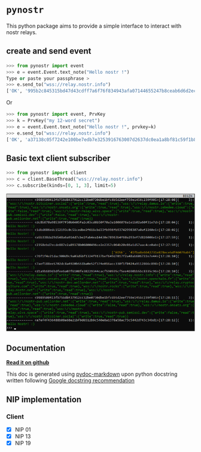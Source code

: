 
# `pynostr`

This python package aims to provide a simple interface to interact with nostr relays.

## create and send event

```python
>>> from pynostr import event
>>> e = event.Event.text_note("Hello nostr !")
Type or paste your passphrase >
>>> e.send_to("wss://relay.nostr.info")
['OK', '995b2c845315bd47d43cdff7a6f76f834943afa07144655247b8ceab6d6d2ecd', True, '']
```

Or

```python
>>> from pynostr import event, PrvKey
>>> k = PrvKey("my 12-word secret")
>>> e = event.Event.text_note("Hello nostr !", prvkey=k)
>>> e.send_to("wss://relay.nostr.info")
['OK', 'a37138c05f7242e100be7edb7e3253916763007d2637dc0ea1a8bf81c59f1b84', True, '']
```

## Basic text client subscriber

```python
>>> from pynostr import client
>>> c = client.BaseThread("wss://relay.nostr.info")
>>> c.subscribe(kinds=[0, 1, 3], limit=5)
```

![Console client](docs/img/client.png)

## Documentation

**[Read it on github](/docs)**

This doc is generated using [pydoc-markdown](
https://github.com/NiklasRosenstein/pydoc-markdown
) upon python docstring written
following [Google docstring recommendation](
    https://gist.github.com/redlotus/3bc387c2591e3e908c9b63b97b11d24e
)

## NIP implementation

<!-- https://gist.github.com/joshbuchea/6f47e86d2510bce28f8e7f42ae84c716 -->

### Client

* [x] NIP 01
* [x] NIP 13
* [x] NIP 19
